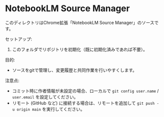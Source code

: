 # NotebookLM Source Manager

このディレクトリはChrome拡張「NotebookLM Source Manager」のソースです。

セットアップ:

1. このフォルダでリポジトリを初期化（既に初期化済みであれば不要）。

目的:

- ソースをgitで管理し、変更履歴と共同作業を行いやすくします。

注意点:

- コミット時に作者情報が未設定の場合、ローカルで `git config user.name` / `user.email` を設定してください。
- リモート (GitHub など) に接続する場合は、リモートを追加して `git push -u origin main` を実行してください。
